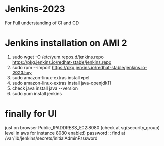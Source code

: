 # Jenkins-2023
For Full understanding of CI and CD

# Jenkins installation on AMI 2
1. sudo wget -O /etc/yum.repos.d/jenkins.repo https://pkg.jenkins.io/redhat-stable/jenkins.repo
2. sudo rpm --import https://pkg.jenkins.io/redhat-stable/jenkins.io-2023.key
3. sudo amazon-linux-extras install epel
4. sudo amazon-linux-extras install java-openjdk11
5. check java install
  java --version
6. sudo yum install jenkins

# finally for UI 

just on browser 
Public_IPADDRESS_EC2:8080 (check at sg(security_group) level in aws for instance 8080 enabled)
password :: find at /var/lib/jenkins/secrets/initialAdminPassword

